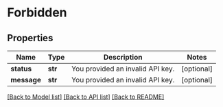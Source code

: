 # Forbidden

## Properties
Name | Type | Description | Notes
------------ | ------------- | ------------- | -------------
**status** | **str** | You provided an invalid API key. | [optional] 
**message** | **str** | You provided an invalid API key. | [optional] 

[[Back to Model list]](../README.md#documentation-for-models) [[Back to API list]](../README.md#documentation-for-api-endpoints) [[Back to README]](../README.md)


